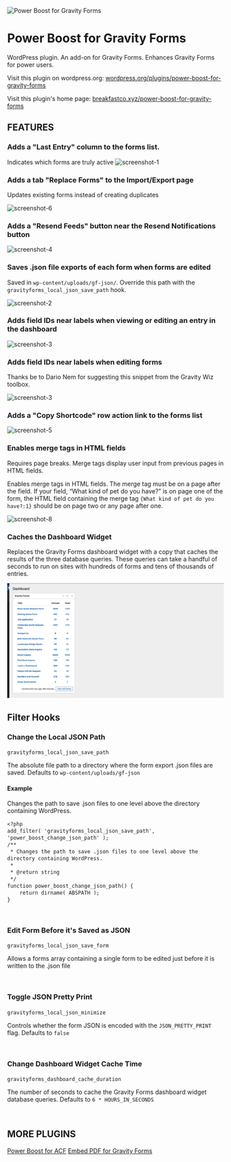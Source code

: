 

![Power Boost for Gravity Forms](assets/banner-1544x500.jpg)

#  Power Boost for Gravity Forms

WordPress plugin. An add-on for Gravity Forms. Enhances Gravity Forms for power users.

Visit this plugin on wordpress.org: [wordpress.org/plugins/power-boost-for-gravity-forms](https://wordpress.org/plugins/power-boost-for-gravity-forms/)

Visit this plugin's home page: [breakfastco.xyz/power-boost-for-gravity-forms](https://breakfastco.xyz/power-boost-for-gravity-forms/)

## FEATURES



### Adds a "Last Entry" column to the forms list.

Indicates which forms are truly active   ![screenshot-1](assets/screenshot-1.png)



### Adds a tab "Replace Forms" to the Import/Export page

Updates existing forms instead of creating duplicates

   ![screenshot-6](assets/screenshot-6.png)



### Adds a "Resend Feeds" button near the Resend Notifications button

![screenshot-4](assets/screenshot-4.png)



### Saves .json file exports of each form when forms are edited

Saved in `wp-content/uploads/gf-json/`. Override this path with the `gravityforms_local_json_save_path` hook.

   ![screenshot-2](assets/screenshot-2.png)



### Adds field IDs near labels when viewing or editing an entry in the dashboard

   ![screenshot-3](assets/screenshot-3.png)



### Adds field IDs near labels when editing forms

Thanks be to Dario Nem for suggesting this snippet from the Gravity Wiz toolbox.

![screenshot-3](assets/screenshot-7.png)



### Adds a "Copy Shortcode" row action link to the forms list

![screenshot-5](assets/screenshot-5.png)



### Enables merge tags in HTML fields

Requires page breaks. Merge tags display user input from previous pages in HTML fields.

Enables merge tags in HTML fields. The merge tag must be on a page after the field. If your field, “What kind of pet do you have?” is on page one of the form, the HTML field containing the merge tag `{What kind of pet do you have?:1}` should be on page two or any page after one.

![screenshot-8](assets/screenshot-8.png)



### Caches the Dashboard Widget

Replaces the Gravity Forms dashboard widget with a copy that caches the results of the three database queries. These queries can take a handful of seconds to run on sites with hundreds of forms and tens of thousands of entries.

![screenshot-9](assets/screenshot-9.png)



## Filter Hooks

### Change the Local JSON Path

`gravityforms_local_json_save_path`

The absolute file path to a directory where the form export .json files are saved. Defaults to `wp-content/uploads/gf-json`

#### Example
 
Changes the path to save .json files to one level above the directory containing WordPress.

```
<?php
add_filter( 'gravityforms_local_json_save_path', 'power_boost_change_json_path' );
/**
 * Changes the path to save .json files to one level above the directory containing WordPress.
 *
 * @return string
 */
function power_boost_change_json_path() {
	return dirname( ABSPATH );
}

```

&nbsp;

### Edit Form Before it's Saved as JSON

`gravityforms_local_json_save_form`

Allows a forms array containing a single form to be edited just before it is written to the .json file

&nbsp;

### Toggle JSON Pretty Print

`gravityforms_local_json_minimize`

Controls whether the form JSON is encoded with the `JSON_PRETTY_PRINT` flag. Defaults to `false`

&nbsp;

### Change Dashboard Widget Cache Time

`gravityforms_dashboard_cache_duration`

The number of seconds to cache the Gravity Forms dashboard widget database queries. Defaults to `6 * HOURS_IN_SECONDS`

&nbsp;

## MORE PLUGINS

[Power Boost for ACF](https://github.com/csalzano/power-boost-acf)
[Embed PDF for Gravity Forms](https://wordpress.org/plugins/embed-pdf-gravityforms/)